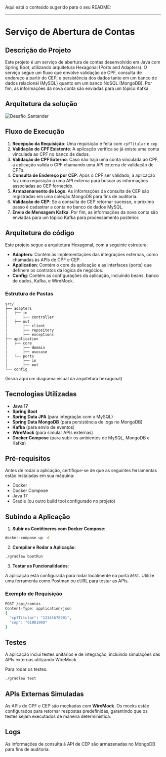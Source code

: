 Aqui está o conteúdo sugerido para o seu README:

---

# Serviço de Abertura de Contas

## Descrição do Projeto

Este projeto é um serviço de abertura de contas desenvolvido em Java com Spring Boot, utilizando arquitetura Hexagonal (Ports and Adapters). O serviço segue um fluxo que envolve validação de CPF, consulta de endereço a partir do CEP, e persistência dos dados tanto em um banco de dados relacional (MySQL) quanto em um banco NoSQL (MongoDB). Por fim, as informações da nova conta são enviadas para um tópico Kafka.

## Arquitetura da solução

![Desafio_Santander](https://github.com/user-attachments/assets/5e987a30-ed30-4aa7-b287-8694e681e973)

## Fluxo de Execução

1. **Recepção da Requisição**: Uma requisição é feita com `cpfTitular` e `cep`.
2. **Validação de CPF Existente**: A aplicação verifica se já existe uma conta vinculada ao CPF no banco de dados.
3. **Validação de CPF Externo**: Caso não haja uma conta vinculada ao CPF, a aplicação valida o CPF chamando uma API externa de validação de CPFs.
4. **Consulta de Endereço por CEP**: Após o CPF ser validado, a aplicação faz uma requisição a uma API externa para buscar as informações associadas ao CEP fornecido.
5. **Armazenamento de Logs**: As informações da consulta de CEP são registradas em uma coleção MongoDB para fins de auditoria.
6. **Validação de CEP**: Se a consulta de CEP retornar sucesso, o próximo passo é cadastrar a conta no banco de dados MySQL.
7. **Envio de Mensagem Kafka**: Por fim, as informações da nova conta são enviadas para um tópico Kafka para processamento posterior.

## Arquitetura do código

Este projeto segue a arquitetura Hexagonal, com a seguinte estrutura:

- **Adapters**: Contém as implementações das integrações externas, como chamadas às APIs de CPF e CEP.
- **Application**: Contém o core da aplicação e as interfaces (ports) que definem os contratos da lógica de negócios.
- **Config**: Contém as configurações da aplicação, incluindo beans, banco de dados, Kafka, e WireMock.

### Estrutura de Pastas

```
src/
├── adapters
│   ├── in
|       ├── controller
│   ├── out
|       ├── client
|       ├── repository
|       ├── exceptions
├── application
│   ├── core
|       ├── domain
|       ├── usecase
│   └── ports
|       ├── in
|       ├── out
└── config
```

(Insira aqui um diagrama visual da arquitetura hexagonal)

## Tecnologias Utilizadas

- **Java 17**
- **Spring Boot**
- **Spring Data JPA** (para integração com o MySQL)
- **Spring Data MongoDB** (para persistência de logs no MongoDB)
- **Kafka** (para envio de eventos)
- **WireMock** (para simular APIs externas)
- **Docker Compose** (para subir os ambientes de MySQL, MongoDB e Kafka)

## Pré-requisitos

Antes de rodar a aplicação, certifique-se de que as seguintes ferramentas estão instaladas em sua máquina:

- Docker
- Docker Compose
- Java 17
- Gradle (ou outro build tool configurado no projeto)

## Subindo a Aplicação

1. **Subir os Contêineres com Docker Compose**:

```bash
docker-compose up -d
```

2. **Compilar e Rodar a Aplicação**:

```bash
./gradlew bootRun
```

3. **Testar as Funcionalidades**:

A aplicação está configurada para rodar localmente na porta `8081`. Utilize uma ferramenta como Postman ou cURL para testar as APIs.

### Exemplo de Requisição

```bash
POST /api/contas
Content-Type: application/json
{
  "cpfTitular": "12345678901",
  "cep": "01001000"
}
```

## Testes

A aplicação inclui testes unitários e de integração, incluindo simulações das APIs externas utilizando WireMock.

Para rodar os testes:

```bash
./gradlew test
```

## APIs Externas Simuladas

As APIs de CPF e CEP são mockadas com **WireMock**. Os mocks estão configurados para retornar respostas predefinidas, garantindo que os testes sejam executados de maneira determinística.

## Logs

As informações de consulta à API de CEP são armazenadas no MongoDB para fins de auditoria.
